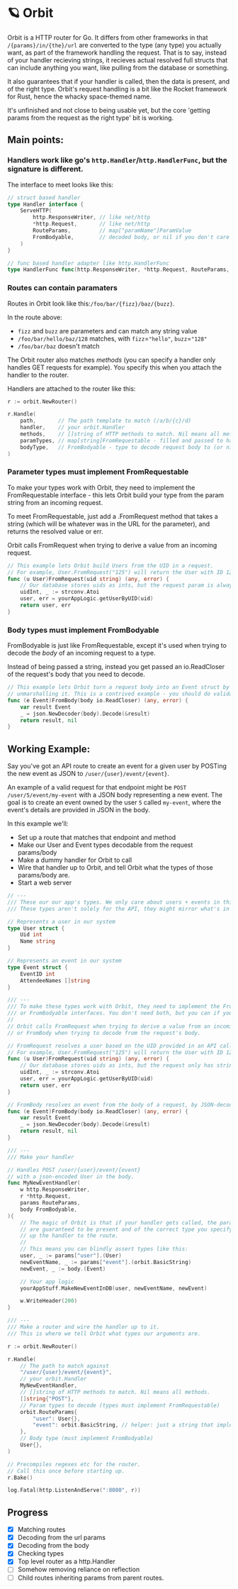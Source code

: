 # 🪐 Orbit

Orbit is a HTTP router for Go. It differs from other frameworks in that `/{params}/in/{the}/url` are converted to the type (any type) you actually want, as part of the framework handling the request. That is to say, instead of your handler recieving strings, it recieves
actual resolved full structs that can include anything you want, like pulling from the database or something.

It also guarantees that if your handler is called, then the data is present, and of the right type.
Orbit's request handling is a bit like the Rocket framework for Rust, hence the whacky space-themed name.

It's unfinished and not close to being usable yet, but the core 'getting params from the request as the right type' bit is working.

## Main points:

### Handlers work like go's `http.Handler`/`http.HandlerFunc`, but the signature is different.

The interface to meet looks like this:

```go
// struct based handler
type Handler interface {
    ServeHTTP(
        http.ResponseWriter, // like net/http
        *http.Request,       // like net/http
        RouteParams,         // map["paramName"]ParamValue
        FromBodyable,        // decoded body, or nil if you don't care
    )
}

// func based handler adapter like http.HandlerFunc
type HandlerFunc func(http.ResponseWriter, *http.Request, RouteParams, FromBodyable)
```

### Routes can contain paramaters

Routes in Orbit look like this:`/foo/bar/{fizz}/baz/{buzz}`.

In the route above:

- `fizz` and `buzz` are parameters and can match any string value
- `/foo/bar/hello/baz/128` matches, with `fizz`=`"hello"`, `buzz`=`"128"`
- `/foo/bar/baz` doesn't match

The Orbit router also matches _methods_ (you can specify a handler only handles GET requests for example).
You specify this when you attach the handler to the router.

Handlers are attached to the router like this:

```go
r := orbit.NewRouter()

r.Handle(
    path,       // The path template to match (/a/b/{c}/d)
    handler,    // your orbit.Handler
    methods,    // []string of HTTP methods to match. Nil means all methods.
    paramTypes, // map[string]FromRequestable - filled and passed to handler on request
    bodyType,   // FromBodyable - type to decode request body to (or nil to skip decoding)
)
```

### Parameter types must implement FromRequestable

To make your types work with Orbit, they need to implement the FromRequestable
interface - this lets Orbit build your type from the param string from an incoming request.

To meet FromRequestable, just add a .FromRequest method that takes a string (which will be
whatever was in the URL for the parameter), and returns the resolved value or err.

Orbit calls FromRequest when trying to derive a value from an incoming request.

```go
// This example lets Orbit build Users from the UID in a request.
// For example, User.FromRequest("125") will return the User with ID 125, or an error.
func (u User)FromRequest(uid string) (any, error) {
    // Our database stores uids as ints, but the request param is always a string.
    uidInt, _ := strconv.Atoi
    user, err = yourAppLogic.getUserByUID(uid)
    return user, err
}
```

### Body types must implement FromBodyable

FromBodyable is just like FromRequestable, except it's used when trying to decode the _body_
of an incoming request to a type.

Instead of being passed a string, instead you get passed an io.ReadCloser of the
request's body that you need to decode.

```go
// This example lets Orbit turn a request body into an Event struct by JSON
// unmarshalling it. This is a contrived example - you should do validation too.
func (e Event)FromBody(body io.ReadCloser) (any, error) {
    var result Event
    _ = json.NewDecoder(body).Decode(&result)
    return result, nil
}
```

## Working Example:

Say you've got an API route to create an event for a given user by POSTing the
new event as JSON to `/user/{user}/event/{event}`.

An example of a valid request for that endpoint might be `POST /user/5/event/my-event`
with a JSON body representing a new event. The goal is to create an event owned by the
user `5` called `my-event`, where the event's details are provided in JSON in the body.

In this example we'll:

- Set up a route that matches that endpoint and method
- Make our User and Event types decodable from the request params/body
- Make a dummy handler for Orbit to call
- Wire that handler up to Orbit, and tell Orbit what the types of those params/body are.
- Start a web server

```go
// ---
/// These our our app's types. We only care about users + events in this example.
/// These types aren't solely for the API, they might mirror what's in our DB.

// Represents a user in our system
type User struct {
    Uid int
    Name string
}

// Represents an event in our system
type Event struct {
    EventID int
    AttendeeNames []string
}

/// ---
/// To make these types work with Orbit, they need to implement the FromRequestable
/// or FromBodyable interfaces. You don't need both, but you can if you want.
//
// Orbit calls FromRequest when trying to derive a value from an incoming request,
// or FromBody when trying to decode from the request's body.

// FromRequest resolves a user based on the UID provided in an API call.
// For example, User.FromRequest("125") will return the User with ID 125, or an error.
func (u User)FromRequest(uid string) (any, error) {
    // Our database stores uids as ints, but the request only has strings.
    uidInt, _ := strconv.Atoi
    user, err = yourAppLogic.getUserByUID(uid)
    return user, err
}

// FromBody resolves an event from the body of a request, by JSON-decoding it.
func (e Event)FromBody(body io.ReadCloser) (any, error) {
    var result Event
    _ = json.NewDecoder(body).Decode(&result)
    return result, nil
}

/// ---
/// Make your handler

// Handles POST /user/{user}/event/{event}
// with a json-encoded User in the body.
func MyNewEventHandler(
    w http.ResponseWriter,
    r *http.Request,
    params RouteParams,
    body FromBodyable,
){
    // The magic of Orbit is that if your handler gets called, the params and body
    // are guaranteed to be present and of the correct type you specify when wiring
    // up the handler to the route.
    //
    // This means you can blindly assert types like this:
    user, _ := params["user"].(User)
    newEventName, _ := params["event"].(orbit.BasicString)
    newEvent, _ := body.(Event)

    // Your app logic
    yourAppStuff.MakeNewEventInDB(user, newEventName, newEvent)

    w.WriteHeader(200)
}

/// ---
/// Make a router and wire the handler up to it.
/// This is where we tell Orbit what types our arguments are.

r := orbit.NewRouter()

r.Handle(
    // The path to match against
    "/user/{user}/event/{event}",
    // your orbit.Handler
    MyNewEventHandler,
    // []string of HTTP methods to match. Nil means all methods.
    []string{"POST"},
    // Param types to decode (types must implement FromRequestable)
    orbit.RouteParams{
        "user": User{},
        "event": orbit.BasicString, // helper: just a string that implements FromRequest.
    },
    // Body type (must implement FromBodyable)
    User{},
)

// Precompiles regexes etc for the router.
// Call this once before starting up.
r.Bake()

log.Fatal(http.ListenAndServe(":8080", r))


```

## Progress

- [x] Matching routes
- [x] Decoding from the url params
- [x] Decoding from the body
- [x] Checking types
- [x] Top level router as a http.Handler
- [ ] Somehow removing reliance on reflection
- [ ] Child routes inheriting params from parent routes.
